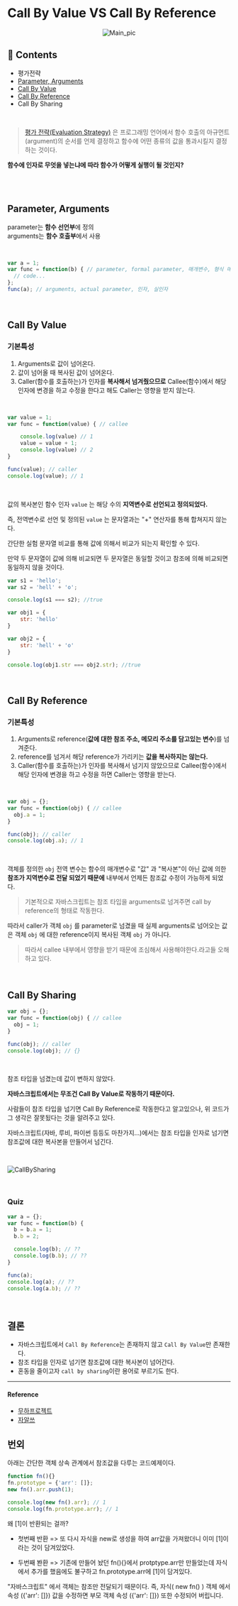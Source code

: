 # Call By Value VS Call By Reference

<div align=center>

![Main_pic](https://github.com/SeonHyungJo/FrontEnd-Dev/blob/master/assets/image/CallByValue.png?raw=true)

</div>

## :speech_balloon: Contents

- 평가전략
- [Parameter, Arguments](#Parameter,-Arguments)
- [Call By Value](#Call-By-Value)
- [Call By Reference](#Call-By-Reference)
- Call By Sharing

<br/>

> [평가 전략(Evaluation Strategy)](https://ko.wikipedia.org/wiki/%ED%8F%89%EA%B0%80_%EC%A0%84%EB%9E%B5_(%EC%BB%B4%ED%93%A8%ED%84%B0_%ED%94%84%EB%A1%9C%EA%B7%B8%EB%9E%98%EB%B0%8D)) 은 프로그래밍 언어에서 함수 호출의 아규먼트(argument)의 순서를 언제 결정하고 함수에 어떤 종류의 값을 통과시킬지 결정하는 것이다.

**함수에 인자로 무엇을 넣는냐에 따라 함수가 어떻게 실행이 될 것인지?**

<br/>
<br/>

## Parameter, Arguments

parameter는 **함수 선언부**에 정의
<br/>
arguments는 **함수 호출부**에서 사용

<br/>

```js
var a = 1;
var func = function(b) { // parameter, formal parameter, 매개변수, 형식 매개변수
  // code...
};
func(a); // arguments, actual parameter, 인자, 실인자
```

<br/>

## Call By Value

### 기본특성

1. Arguments로 값이 넘어온다.
2. 값이 넘어올 때 복사된 값이 넘어온다.
3. Caller(함수를 호출하는)가 인자를 **복사해서 넘겨줬으므로** Callee(함수)에서 해당 인자에 변경을 하고 수정을 한다고 해도 Caller는 영향을 받지 않는다.

<br/>

```js
var value = 1;
var func = function(value) { // callee

    console.log(value) // 1
    value = value + 1;
    console.log(value) // 2
}

func(value); // caller
console.log(value); // 1
```

<br/>

값의 복사본인 함수 인자 `value` 는 해당 수의 **지역변수로 선언되고 정의되었다.**
<br/>

즉, 전역변수로 선언 및 정의된 `value` 는 문자열과는 "+" 연산자를 통해 합쳐지지 않는다.
<br/>

간단한 실험 문자열 비교를 통해 값에 의해서 비교가 되는지 확인할 수 있다.
<br/>

만약 두 문자열이 값에 의해 비교되면 두 문자열은 동일할 것이고 참조에 의해 비교되면 동일하지 않을 것이다.

```js
var s1 = 'hello';
var s2 = 'hell' + 'o';

console.log(s1 === s2); //true

var obj1 = {
    str: 'hello'
}

var obj2 = {
    str: 'hell' + 'o'
}

console.log(obj1.str === obj2.str); //true
```

<br/>

## Call By Reference

### 기본특성

1. Arguments로 reference(**값에 대한 참조 주소, 메모리 주소를 담고있는 변수**)를 넘겨준다.
2. reference를 넘겨서 해당 reference가 가리키는 **값을 복사하지는 않는다.**
3. Caller(함수를 호출하는)가 인자를 복사해서 넘기지 않았으므로 Callee(함수)에서 해당 인자에 변경을 하고 수정을 하면 Caller는 영향을 받는다.

<br/>

```js
var obj = {};
var func = function(obj) { // callee
  obj.a = 1;
}

func(obj); // caller
console.log(obj.a); // 1
```

<br/>

객체를 정의한 `obj` 전역 변수는 함수의 매개변수로 "값" 과 "복사본"이 아닌 값에 의한 **참조가 지역변수로 전달 되었기 때문에** 내부에서 언제든 참조값 수정이 가능하게 되었다.
<br/>

> 기본적으로 자바스크립트는 참조 타입을 arguments로 넘겨주면 call by reference의 형태로 작동한다.

따라서 caller가 객체 `obj` 를 parameter로 넘겼을 때 실제 arguments로 넘어오는 값은 객체 `obj` 에 대한 reference이지 복사된 객체 `obj` 가 아니다.

> 따라서 callee 내부에서 영향을 받기 때문에 조심해서 사용해야한다.라고들 오해하고 있다.

<br/>

## Call By Sharing

```js
var obj = {};
var func = function(obj) { // callee
  obj = 1;
}

func(obj); // caller
console.log(obj); // {}
```

<br/>

참조 타입을 넘겼는데 값이 변하지 않았다.
<br/>

**자바스크립트에서는 무조건 Call By Value로 작동하기 때문이다.**
<br/>

사람들이 참조 타입을 넘기면 Call By Reference로 작동한다고 알고있으나, 위 코드가 그 생각은 잘못됬다는 것을 알려주고 있다.
<br/>

자바스크립트(자바, 루비, 파이썬 등등도 마찬가지…)에서는 참조 타입을 인자로 넘기면 참조값에 대한 복사본을 만들어서 넘긴다.

<br/>

![CallBySharing](https://github.com/SeonHyungJo/FrontEnd-Dev/blob/master/assets/image/CallBySharing.png?raw=true)

<br/>

### Quiz

```js
var a = {};
var func = function(b) {
  b = b.a = 1;
  b.b = 2;

  console.log(b); // ??
  console.log(b.b); // ??
}

func(a);
console.log(a); // ??
console.log(a.b); // ??
```

<br/>

## 결론

- 자바스크립트에서 `Call By Reference`는 존재하지 않고 `Call By Value`만 존재한다.
- 참조 타입을 인자로 넘기면 참조값에 대한 복사본이 넘어간다.
- 혼동을 줄이고자 `call by sharing`이란 용어로 부르기도 한다.

---

#### Reference

- [무하프로젝트](http://mohwaproject.tistory.com/entry/%EC%9E%90%EB%B0%94%EC%8A%A4%EB%A6%BD%ED%8A%B8%EC%97%90%EC%84%9C-%EA%B0%92%EA%B3%BC-%EC%B0%B8%EC%A1%B0%EC%9D%98-%EC%B0%A8%EC%9D%B4)
- [자알쓰](https://blog.perfectacle.com/2017/10/30/js-014-call-by-value-vs-call-by-reference/)

## 번외

아래는 간단한 객체 상속 관계에서 참조값을 다루는 코드예제이다.

```js
function fn(){}
fn.prototype = {'arr': []};
new fn().arr.push(1);

console.log(new fn().arr); // 1
console.log(fn.prototype.arr); // 1
```

왜 [1]이 반환되는 걸까?

- 첫번째 반환 => 또 다시 자식을 new로 생성을 하여 arr값을 가져왔더니 이미 [1]이라는 것이 담겨있었다.

- 두번째 봔환 => 기존에 만들어 놨던 fn(){}에서 protptype.arr만 만들었는데 자식에서 추가를 했음에도 불구하고 fn.prototype.arr에 [1]이 담겨있다.

"자바스크립트" 에서 객체는 참조만 전달되기 때문이다. 즉, 자식( new fn() ) 객체 에서 속성 ({'arr': []})  값을 수정하면 부모 객체 속성 ({'arr': []}) 또한 수정되어 버립니다.